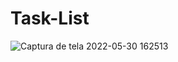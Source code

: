 # Task-List
![Captura de tela 2022-05-30 162513](https://user-images.githubusercontent.com/79206432/171050830-bb9f7c89-7172-4401-9709-7d22daa26fbe.png)


